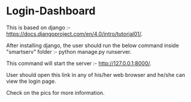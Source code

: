 # Login-Dashboard
This is based on django :- https://docs.djangoproject.com/en/4.0/intro/tutorial01/.

After installing django, the user should run the below command inside "smartserv" folder :- python manage.py runserver.

This command will start the server :- http://127.0.0.1:8000/.

User should open this link in any of his/her web browser and he/she can view the login page.

Check on the pics for more information.
